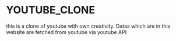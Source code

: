 # YOUTUBE_CLONE
this is a clone of youtube with own creativity. Datas which are in this 
    website are fetched from youtube via youtube API
